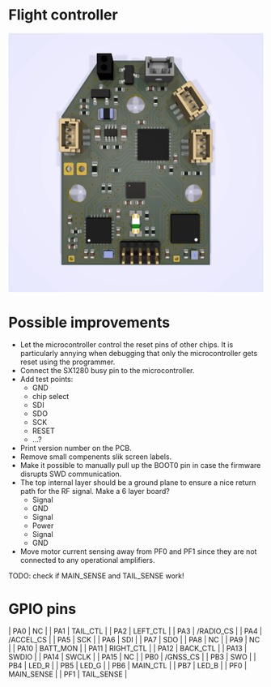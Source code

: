 # Flight controller

![rendering](pictures/pcb.webp)

# Possible improvements

- Let the microcontroller control the reset pins of other chips. It is
  particularly annying when debugging that only the microcontroller gets reset
  using the programmer.
- Connect the SX1280 busy pin to the microcontroller.
- Add test points:
  - GND
  - chip select
  - SDI
  - SDO
  - SCK
  - RESET
  - ...?
- Print version number on the PCB.
- Remove small compenents slik screen labels.
- Make it possible to manually pull up the BOOT0 pin in case the firmware disrupts SWD communication.
- The top internal layer should be a ground plane to ensure a nice return path for the RF signal. Make a 6 layer board?
  - Signal
  - GND
  - Signal
  - Power
  - Signal
  - GND
- Move motor current sensing away from PF0 and PF1 since they are not connected to any operational amplifiers.

TODO: check if MAIN_SENSE and TAIL_SENSE work!

# GPIO pins

| PA0  | NC         |
| PA1  | TAIL_CTL   |
| PA2  | LEFT_CTL   |
| PA3  | /RADIO_CS  |
| PA4  | /ACCEL_CS  |
| PA5  | SCK        |
| PA6  | SDI        |
| PA7  | SDO        |
| PA8  | NC         |
| PA9  | NC         |
| PA10 | BATT_MON   |
| PA11 | RIGHT_CTL  |
| PA12 | BACK_CTL   |
| PA13 | SWDIO      |
| PA14 | SWCLK      |
| PA15 | NC         |
| PB0  | /GNSS_CS   |
| PB3  | SWO        |
| PB4  | LED_R      |
| PB5  | LED_G      |
| PB6  | MAIN_CTL   |
| PB7  | LED_B      |
| PF0  | MAIN_SENSE |
| PF1  | TAIL_SENSE |
